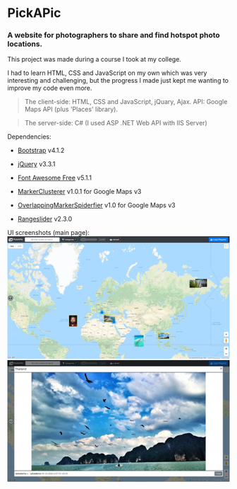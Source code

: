 # PickAPic

### A website for photographers to share and find hotspot photo locations.



This project was made during a course I took at my college.

I had to learn HTML, CSS and JavaScript on my own which was very interesting and challenging, but the progress I made just kept me wanting to improve my code even more.



> The client-side: HTML, CSS and JavaScript, jQuary, Ajax. API: Google Maps API (plus 'Places' library).


> The server-side: C# (I used ASP .NET Web API with IIS Server)



Dependencies:
  
* [Bootstrap] v4.1.2
  
* [jQuery] v3.3.1

* [Font Awesome Free] v5.1.1
  
* [MarkerClusterer] v1.0.1 for Google Maps v3
  
* [OverlappingMarkerSpiderfier] v1.0 for Google Maps v3
  
* [Rangeslider] v2.3.0
  

[Bootstrap]: <https://getbootstrap.com/>
[jQuery]: <https://jquery.com/>
[Font Awesome Free]: <https://fontawesome.com/>
[MarkerClusterer]: <https://developers.google.com/maps/documentation/javascript/marker-clustering>
[OverlappingMarkerSpiderfier]: <https://github.com/jawj/OverlappingMarkerSpiderfier>
[Rangeslider]: <http://rangeslider.js.org/>


UI screenshots (main page):
![Main UI 1](/Screenshots/UI1.jpg "Main UI 1")
![Main UI 2](/Screenshots/UI2.jpg "Main UI 2")
